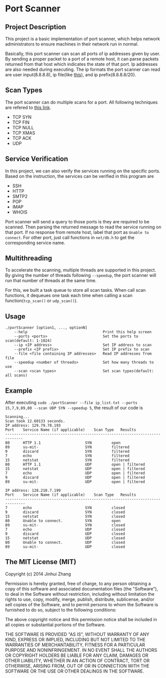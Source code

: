 Port Scanner
===

Project Description
---
This project is a basic implementation of port scanner, which helps network administrators to ensure machines in their network run in normal. 

Basically, this port scanner can scan all ports of ip addresses given by user. By sending a proper packet to a port of a remote host, it can parse packets returned from that host which indicates the state of that port. Ip addresses are also needed during executing. The ip formats the port scanner can read are user input(8.8.8.8), ip file(like [this](https://github.com/OldPanda/Port-Scanner/blob/master/ip_list.txt)), and ip prefix(8.8.8.8/20). 

Scan Types
---
The port scanner can do multiple scans for a port. All following techniques are refered to [this link](http://nmap.org/book/man-port-scanning-techniques.html). 

* TCP SYN
* TCP FIN
* TCP NULL
* TCP XMAS
* TCP ACK
* UDP

Service Verification
---
In this project, we can also verify the services running on the specific ports. Based on the instruction, the services can be verified in this program are 

* SSH
* HTTP
* SMTP2
* POP
* IMAP
* WHOIS

Port scanner will send a query to those ports is they are required to be scanned. Then parsing the returned message to read the service running on that port. If no response from remote host, label that port as `Unable to connect`. For other port, just call functions in `net/db.h` to get the corresponding service name. 

Multithreading
---
To accelerate the scanning, multiple threads are supported in this project. By giving the number of threads following `--speedup`, the port scanner will run that number of threads at the same time. 

For this, we built a task queue to store all scan tasks. When call scan functions, it dequeues one task each time when calling a scan function(`tcp_scan()` or `udp_scan()`). 


Usage
---
```
./portScanner [option1, ..., optionN]
    --help                                	Print this help screen
    --ports <ports>                       	Set the ports to scan(default: 1-1024)
    --ip <IP address>                     	Set IP address to scan
    --prefix <IP prefix>                  	Set IP prefix to scan
    --file <file containing IP addresses> 	Read IP addresses from file
    --speedup <number of threads>         	Set how many threads to use
    --scan <scan types>                   	Set scan types(default: all scans)
```

Example
---
After executing `sudo ./portScanner --file ip_list.txt --ports 15,7,9,89,80 --scan UDP SYN --speedup 5`, the result of our code is 

```   
Scanning...
Scan took 12.60133 seconds.
IP address: 129.79.78.193
Port	Service Name (if applicable)	Scan Type	Results
------------------------------------------------------------------------------
80  	HTTP 1.1                   	SYN       	open
89  	su-mit-                    	SYN       	filtered
9   	discard                    	SYN       	filtered
7   	echo                       	SYN       	filtered
15  	netstat                    	SYN       	filtered
80  	HTTP 1.1                   	UDP       	open | filtered
15  	netstat                    	UDP       	open | filtered
7   	echo                       	UDP       	open | filtered
9   	discard                    	UDP       	open | filtered
89  	su-mit-                    	UDP       	open | filtered

IP address: 128.210.7.199
Port	Service Name (if applicable)	Scan Type	Results
-------------------------------------------------------------------------------
7   	echo                       	SYN       	closed
9   	discard                    	SYN       	closed
15  	netstat                    	SYN       	closed
80  	Unable to connect.         	SYN       	open
89  	su-mit-                    	SYN       	closed
7   	echo                       	UDP       	closed
9   	discard                    	UDP       	closed
15  	netstat                    	UDP       	closed
80  	Unable to connect.         	UDP       	closed
89  	su-mit-                    	UDP       	closed
```

The MIT License (MIT)
---

Copyright (c) 2014 Jinhui Zhang

Permission is hereby granted, free of charge, to any person obtaining a copy
of this software and associated documentation files (the "Software"), to deal
in the Software without restriction, including without limitation the rights
to use, copy, modify, merge, publish, distribute, sublicense, and/or sell
copies of the Software, and to permit persons to whom the Software is
furnished to do so, subject to the following conditions:

The above copyright notice and this permission notice shall be included in all
copies or substantial portions of the Software.

THE SOFTWARE IS PROVIDED "AS IS", WITHOUT WARRANTY OF ANY KIND, EXPRESS OR
IMPLIED, INCLUDING BUT NOT LIMITED TO THE WARRANTIES OF MERCHANTABILITY,
FITNESS FOR A PARTICULAR PURPOSE AND NONINFRINGEMENT. IN NO EVENT SHALL THE
AUTHORS OR COPYRIGHT HOLDERS BE LIABLE FOR ANY CLAIM, DAMAGES OR OTHER
LIABILITY, WHETHER IN AN ACTION OF CONTRACT, TORT OR OTHERWISE, ARISING FROM,
OUT OF OR IN CONNECTION WITH THE SOFTWARE OR THE USE OR OTHER DEALINGS IN THE
SOFTWARE.

